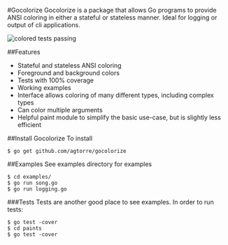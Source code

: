 #Gocolorize
Gocolorize is a package that allows Go programs to provide ANSI coloring in either a stateful or stateless manner. Ideal for logging or output of cli applications.

![colored tests passing](https://raw.github.com/agtorre/gocolorize/master/screenshot/tests.png)

##Features
- Stateful and stateless ANSI coloring 
- Foreground and background colors
- Tests with 100% coverage
- Working examples
- Interface allows coloring of many different types, including complex types
- Can color multiple arguments
- Helpful paint module to simplify the basic use-case, but is slightly less efficient

##Install Gocolorize
To install

    $ go get github.com/agtorre/gocolorize

##Examples
See examples directory for examples

    $ cd examples/
    $ go run song.go
    $ go run logging.go

###Tests
Tests are another good place to see examples. In order to run tests:

    $ go test -cover
    $ cd paints
    $ go test -cover
